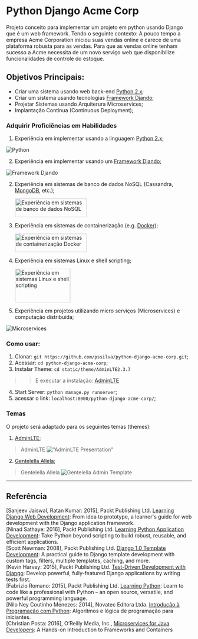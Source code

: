 # Python Django Acme Corp
Projeto conceito para implementar um projeto em python usando Django que é um web framework. 
Tendo o seguinte contexto: A pouco tempo a empresa Acme Corporation iniciou suas vendas online e 
carece de uma plataforma robusta para as vendas. Para que as vendas online tenham sucesso a 
Acme necessita de um novo serviço web que disponibilize funcionalidades de controle do estoque.

## Objetivos Principais:
- Criar uma sistema usando web back-end [Python 2.x](https://www.python.org/doc/);
- Criar um sistema usando tecnologias [Framework Djando](https://www.djangoproject.com/);
- Projetar Sistemas usando Arquiterura Microservices;
- Implantação Contínua (Continuous Deployment);

### Adquirir Proficiências em Habilidades

1. Experiência em implementar usando a linguagem [Python 2.x](https://www.python.org/doc/);

![Python](https://github.com/pssilva/python-django-acme-corp/blob/master/doc-repo/python-logo-master-v3-TM.png)

2. Experiência em implementar usando um [Framework Djando](https://www.djangoproject.com/);

![Framework Djando](https://github.com/pssilva/python-django-acme-corp/blob/master/doc-repo/django-300x300.png)

2. Experiência em sistemas de banco de dados NoSQL (Cassandra, [MongoDB](https://www.mongodb.com/), etc.);
    <p><img src="https://github.com/pssilva/python-django-acme-corp/blob/master/doc-repo/mongoDB.png" alt="Experiência em sistemas de banco de dados NoSQL" height="50" width="195"/></p>
2. Experiência em sistemas de containerização (e.g. [Docker](https://hub.docker.com/r/pss1suporte/paas-docker/));
    <p><img src="https://github.com/pssilva/python-django-acme-corp/blob/master/doc-repo/docker.png" alt="Experiência em sistemas de containerização Docker" height="50" width="195"></p>
3. Experiência em sistemas Linux e shell scripting;
    <p><img src="https://github.com/pssilva/python-django-acme-corp/blob/master/doc-repo/shell-linux.png" alt="Experiência em sistemas Linux e shell scripting" height="91" width="150"></p>
4. Experiência em projetos utilizando micro serviços (Microservices) e computação distribuída;

![Microservices](https://github.com/pssilva/python-django-acme-corp/blob/master/doc-repo/microservices-domain.png)

### Como usar:

1. Clonar: `git https://github.com/pssilva/python-django-acme-corp.git`;
2. Acessar: `cd python-django-acme-corp`;
3. Instalar Theme: `cd static/theme/AdminLTE2.3.7` 
>>E executar a instalação: [AdminLTE]()
4. Start Server: `python manage.py runserver`;
5. acessar o link: `localhost:8000/python-django-acme-corp/`;

### Temas 
O projeto será adaptado para os seguintes temas (themes):

1. [AdminLTE](https://github.com/almasaeed2010/AdminLTE); <br />
>AdminLTE
!["AdminLTE Presentation"](https://almsaeedstudio.com/AdminLTE2.png "AdminLTE Presentation")

2. [Gentelella Allela](https://github.com/puikinsh/gentelella); <br />
>Gentelella Allela
![Gentelella Admin Template](https://github.com/pssilva/python-django-acme-corp/blob/master/doc-repo/theme-gentelella.png)

---
## Referência

\[Sanjeev Jaiswal, Ratan Kumar: 2015\], Packt Publishing Ltd. [Learning Django Web Development](https://www.packtpub.com/web-development/learning-django-web-development): From idea to prototype, a learner's guide for web development with the Django application framework.<br />
\[Ninad Sathaye: 2016\], Packt Publishing Ltd. [Learning Python Application Development](https://www.packtpub.com/web-development/learning-django-web-development): Take Python beyond scripting to build robust, reusable, and efficient applications.<br />
\[Scott Newman: 2008\], Packt Publishing Ltd. [Django 1.0 Template Development](https://www.packtpub.com/web-development/django-10-template-development): A practical guide to Django template development with custom tags, filters, multiple templates, caching, and more.<br />
\[Kevin Harvey: 2015\], Packt Publishing Ltd. [Test-Driven Development with Django](https://www.packtpub.com/web-development/django-test-driven-development): Develop powerful, fully-featured Django applications by writing tests first.<br />
\[Fabrizio Romano: 2015\], Packt Publishing Ltd. [Learning Python](https://www.packtpub.com/application-development/learning-python): Learn to code like a professional with Python – an open source, versatile, and powerful programming language.<br />
\[Nilo Ney Coutinho Menezes: 2014\], Novatec Editora Ltda. [Introdução à Programação com Python](https://www.amazon.com.br/Introdu%C3%A7%C3%A3o-%C3%A0-Programa%C3%A7%C3%A3o-com-Python/dp/8575224085): Algoritmos e lógica de programação para iniciantes.<br />
\[Christian Posta: 2016\], O’Reilly Media, Inc., [Microservices for Java Developers](https://developers.redhat.com/promotions/microservices-for-java-developers/): A Hands-on Introduction to Frameworks and Containers <br />
